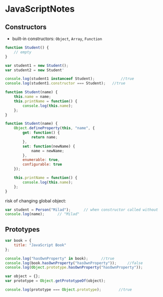 # JavaScriptNotes

## Constructors

* built-in constructors: `Object`, `Array`, `Function`

```javascript
function Student() {
	// empty
}

var student1 = new Student();
var student2 = new Student'

console.log(student1 instanceof Student);			 //true
console.log(student1.constructor === Student);	 //true
```

```javascript
function Student(name) {
	this.name = name;
	this.printName = function() {
		console.log(this.name);
	};
}
```

```javascript
function Student(name) {
	Object.defineProperty(this, "name", {
		get: function() {
			return name;
		}, 
		set: function(newName) {
			name = newName;
		},
		enumerable: true,
		configurable: true
	});

	this.printName = function() {
		console.log(this.name);
	};
}
```

risk of changing global object:

```javascript
var student = Person("Milad");		// when constructor called without new
console.log(name); 		// "Milad"
```

## Prototypes

```javascript
var book = {
	title: "JavaScript Book"
};

console.log("hasOwnProperty" in book);		//true
console.log(book.hasOwnProperty("hasOwnProperty"));		//false
console.log(Object.prototype.hasOwnProperty("hasOwnProperty")); 		//true
```

```javascript
var object = {};
var prototype = Object.getPrototypeOf(object);

console.log(prototype === Object.prototype); 		//true
```
